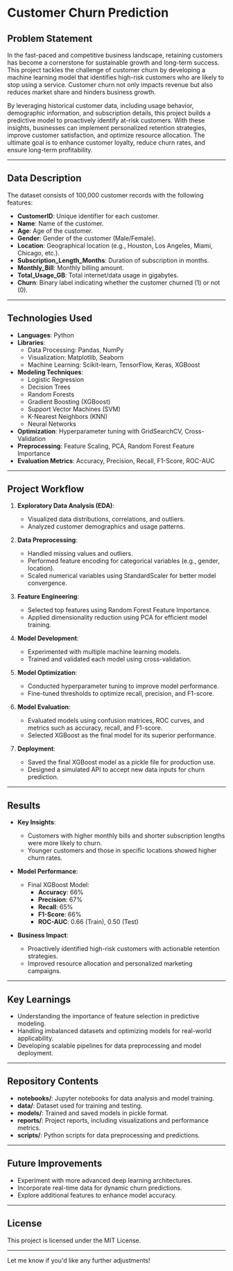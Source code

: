 # Customer Churn Prediction

## Problem Statement
In the fast-paced and competitive business landscape, retaining customers has become a cornerstone for sustainable growth and long-term success. This project tackles the challenge of customer churn by developing a machine learning model that identifies high-risk customers who are likely to stop using a service. Customer churn not only impacts revenue but also reduces market share and hinders business growth.

By leveraging historical customer data, including usage behavior, demographic information, and subscription details, this project builds a predictive model to proactively identify at-risk customers. With these insights, businesses can implement personalized retention strategies, improve customer satisfaction, and optimize resource allocation. The ultimate goal is to enhance customer loyalty, reduce churn rates, and ensure long-term profitability.

---

## Data Description
The dataset consists of 100,000 customer records with the following features:
- **CustomerID**: Unique identifier for each customer.
- **Name**: Name of the customer.
- **Age**: Age of the customer.
- **Gender**: Gender of the customer (Male/Female).
- **Location**: Geographical location (e.g., Houston, Los Angeles, Miami, Chicago, etc.).
- **Subscription_Length_Months**: Duration of subscription in months.
- **Monthly_Bill**: Monthly billing amount.
- **Total_Usage_GB**: Total internet/data usage in gigabytes.
- **Churn**: Binary label indicating whether the customer churned (1) or not (0).

---

## Technologies Used
- **Languages**: Python
- **Libraries**: 
  - Data Processing: Pandas, NumPy
  - Visualization: Matplotlib, Seaborn
  - Machine Learning: Scikit-learn, TensorFlow, Keras, XGBoost
- **Modeling Techniques**:
  - Logistic Regression
  - Decision Trees
  - Random Forests
  - Gradient Boosting (XGBoost)
  - Support Vector Machines (SVM)
  - K-Nearest Neighbors (KNN)
  - Neural Networks
- **Optimization**: Hyperparameter tuning with GridSearchCV, Cross-Validation
- **Preprocessing**: Feature Scaling, PCA, Random Forest Feature Importance
- **Evaluation Metrics**: Accuracy, Precision, Recall, F1-Score, ROC-AUC

---

## Project Workflow
1. **Exploratory Data Analysis (EDA)**:
   - Visualized data distributions, correlations, and outliers.
   - Analyzed customer demographics and usage patterns.

2. **Data Preprocessing**:
   - Handled missing values and outliers.
   - Performed feature encoding for categorical variables (e.g., gender, location).
   - Scaled numerical variables using StandardScaler for better model convergence.

3. **Feature Engineering**:
   - Selected top features using Random Forest Feature Importance.
   - Applied dimensionality reduction using PCA for efficient model training.

4. **Model Development**:
   - Experimented with multiple machine learning models.
   - Trained and validated each model using cross-validation.

5. **Model Optimization**:
   - Conducted hyperparameter tuning to improve model performance.
   - Fine-tuned thresholds to optimize recall, precision, and F1-score.

6. **Model Evaluation**:
   - Evaluated models using confusion matrices, ROC curves, and metrics such as accuracy, recall, and F1-score.
   - Selected XGBoost as the final model for its superior performance.

7. **Deployment**:
   - Saved the final XGBoost model as a pickle file for production use.
   - Designed a simulated API to accept new data inputs for churn prediction.

---

## Results
- **Key Insights**:
  - Customers with higher monthly bills and shorter subscription lengths were more likely to churn.
  - Younger customers and those in specific locations showed higher churn rates.
- **Model Performance**:
  - Final XGBoost Model:
    - **Accuracy**: 66%
    - **Precision**: 67%
    - **Recall**: 65%
    - **F1-Score**: 66%
    - **ROC-AUC**: 0.66 (Train), 0.50 (Test)

- **Business Impact**:
  - Proactively identified high-risk customers with actionable retention strategies.
  - Improved resource allocation and personalized marketing campaigns.

---

## Key Learnings
- Understanding the importance of feature selection in predictive modeling.
- Handling imbalanced datasets and optimizing models for real-world applicability.
- Developing scalable pipelines for data preprocessing and model deployment.

---

## Repository Contents
- **notebooks/**: Jupyter notebooks for data analysis and model training.
- **data/**: Dataset used for training and testing.
- **models/**: Trained and saved models in pickle format.
- **reports/**: Project reports, including visualizations and performance metrics.
- **scripts/**: Python scripts for data preprocessing and predictions.

---

## Future Improvements
- Experiment with more advanced deep learning architectures.
- Incorporate real-time data for dynamic churn predictions.
- Explore additional features to enhance model accuracy.

---

## License
This project is licensed under the MIT License.

---

Let me know if you'd like any further adjustments!
